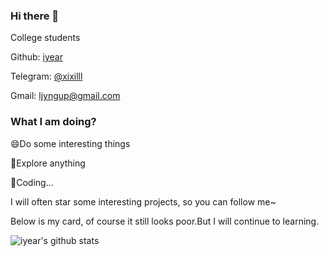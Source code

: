 ### Hi there 👋

College students

Github: [iyear](https://github.com/iyear)

Telegram: [@xixilll](https://t.me/xixilll)

Gmail: ljyngup@gmail.com

### What I am doing?

😄Do some interesting things

🌱Explore anything 

🔭Coding...

I will often star some interesting projects, so you can follow me~

Below is my card, of course it still looks poor.But I will continue to learning.

![iyear's github stats](https://github-readme-stats.vercel.app/api?username=iyear&show_icons=true&theme=vue&count_private=true&include_all_commits)
